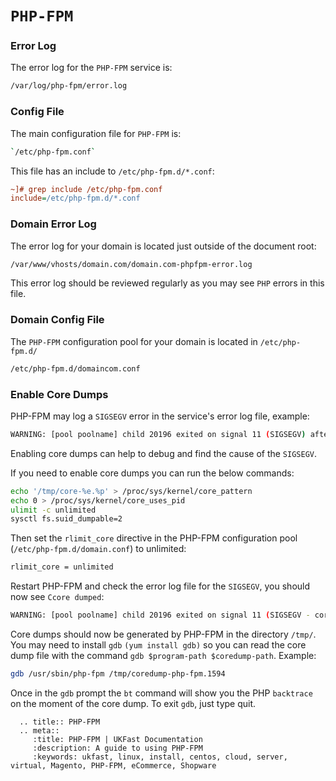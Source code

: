 # `PHP-FPM`

### Error Log

The error log for the `PHP-FPM` service is:

```bash
/var/log/php-fpm/error.log
```

### Config File

The main configuration file for `PHP-FPM` is:

```bash
`/etc/php-fpm.conf`
```

This file has an include to `/etc/php-fpm.d/*.conf`:

```ini
~]# grep include /etc/php-fpm.conf
include=/etc/php-fpm.d/*.conf
```

### Domain Error Log

The error log for your domain is located just outside of the document root:

```bash
/var/www/vhosts/domain.com/domain.com-phpfpm-error.log
```

This error log should be reviewed regularly as you may see `PHP` errors in this file.

### Domain Config File

The `PHP-FPM` configuration pool for your domain is located in `/etc/php-fpm.d/`

```bash
/etc/php-fpm.d/domaincom.conf
```
### Enable Core Dumps

PHP-FPM may log a `SIGSEGV` error in the service's error log file, example:

```bash
WARNING: [pool poolname] child 20196 exited on signal 11 (SIGSEGV) after 6.772815 seconds from start
```

Enabling core dumps can help to debug and find the cause of the `SIGSEGV`.

If you need to enable core dumps you can run the below commands:
```bash
echo '/tmp/core-%e.%p' > /proc/sys/kernel/core_pattern
echo 0 > /proc/sys/kernel/core_uses_pid
ulimit -c unlimited
sysctl fs.suid_dumpable=2
```

Then set the `rlimit_core` directive in the PHP-FPM configuration pool  (`/etc/php-fpm.d/domain.conf`) to unlimited:
```bash
rlimit_core = unlimited
```

Restart PHP-FPM and check the error log file for the `SIGSEGV`, you should now see `Ccore dumped`:

```bash
WARNING: [pool poolname] child 20196 exited on signal 11 (SIGSEGV - core dumped) after 6.772815 seconds from start
```

Core dumps should now be generated by PHP-FPM in the directory `/tmp/`. You may need to install `gdb` `(yum install gdb)` so you can read the core dump file with the command `gdb $program-path $coredump-path`. Example:

```bash
gdb /usr/sbin/php-fpm /tmp/coredump-php-fpm.1594
```

Once in the `gdb` prompt the `bt` command will show you the PHP `backtrace` on the moment of the core dump. To exit `gdb`, just type quit.

```eval_rst
  .. title:: PHP-FPM
  .. meta::
     :title: PHP-FPM | UKFast Documentation
     :description: A guide to using PHP-FPM
     :keywords: ukfast, linux, install, centos, cloud, server, virtual, Magento, PHP-FPM, eCommerce, Shopware
```
